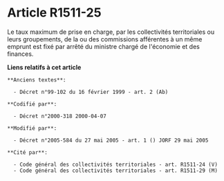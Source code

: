 # Article R1511-25

Le taux maximum de prise en charge, par les collectivités territoriales ou leurs groupements, de la ou des commissions
afférentes à un même emprunt est fixé par arrêté du ministre chargé de l'économie et des finances.

**Liens relatifs à cet article**

	**Anciens textes**:

	  - Décret n°99-102 du 16 février 1999 - art. 2 (Ab)

	**Codifié par**:

	  - Décret n°2000-318 2000-04-07

	**Modifié par**:

	  - Décret n°2005-584 du 27 mai 2005 - art. 1 () JORF 29 mai 2005

	**Cité par**:

	  - Code général des collectivités territoriales - art. R1511-24 (V)
	  - Code général des collectivités territoriales - art. R1511-29 (M)
